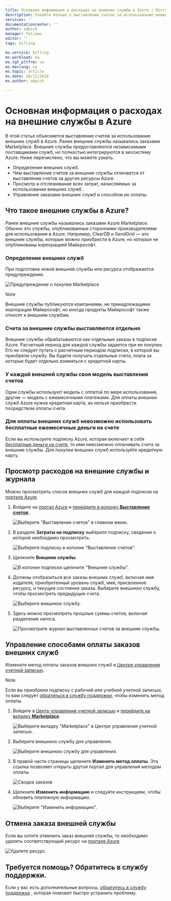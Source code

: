 ```yaml
---
title: Основная информация о расходах на внешние службы в Azure | Microsoft Docs
description: Узнайте больше о выставлении счетов за использование внешних служб, ранее известных как Marketplace, в Azure.
services: ''
documentationcenter: ''
author: adpick
manager: felixwu
editor: ''
tags: billing

ms.service: billing
ms.workload: na
ms.tgt_pltfrm: na
ms.devlang: na
ms.topic: article
ms.date: 10/12/2016
ms.author: adpick

---
```

# <a name="understand-your-azure-external-service-charges"></a>Основная информация о расходах на внешние службы в Azure
В этой статье объясняется выставление счетов за использование внешних служб в Azure. Ранее внешние службы назывались заказами Marketplace. Внешние службы предоставляются независимыми поставщиками служб, но полностью интегрируются в экосистему Azure. Ниже перечислено, что вы можете узнать.

* Определение внешних служб.
* Чем выставление счетов за внешние службы отличается от выставления счетов за другие ресурсы Azure.
* Просмотр и отслеживание всех затрат, начисляемых за использование внешних служб.
* Управление заказами внешних служб и способом их оплаты.

## <a name="what-are-azure-external-services?"></a>Что такое внешние службы в Azure?
Ранее внешние службы назывались заказами Azure Marketplace. Обычно это службы, опубликованные сторонними производителями для использования в Azure. Например, ClearDB и SendGrid — это внешние службы, которые можно приобрести в Azure, но которые не опубликованы корпорацией Майкрософт.

### <a name="identify-external-services"></a>Определение внешних служб
При подготовке новой внешней службы или ресурса отображается предупреждение.

![Предупреждение о покупке Marketplace](./media/billing-understand-your-azure-marketplace-charges/marketplace-warning.PNG)

> [!NOTE]
> Внешние службы публикуются компаниями, не принадлежащими корпорации Майкрософт, но иногда продукты Майкрософт также относят к внешним службам.
> 
> 

### <a name="external-services-are-billed-separately"></a>Счета за внешние службы выставляются отдельно
Внешние службы обрабатываются как отдельные заказы в подписке Azure. Расчетный период для каждой службы задается при ее покупке. Его не следует путать с расчетным периодом подписки, в которой вы приобрели службу. Вы будете получать отдельные счета, плата за которые будет отдельно взиматься с кредитной карты.

### <a name="each-external-service-has-a-different-billing-model"></a>У каждой внешней службы своя модель выставления счетов
Одни службы используют модель с оплатой по мере использования, другие — модель с ежемесячными платежами. Для оплаты внешних служб Azure нужна кредитная карта, их нельзя приобрести посредством оплаты счета.

### <a name="you-can't-use-monthly-free-credits-for-external-services"></a>Для оплаты внешних служб невозможно использовать бесплатные ежемесячные деньги на счете
Если вы используете подписку Azure, которая включает в себя [бесплатные деньги на счете](https://azure.microsoft.com/pricing/spending-limits/), то ими невозможно оплачивать счета за внешние службы. Для покупки внешних служб используйте кредитную карту.

## <a name="view-external-service-spending-and-history"></a>Просмотр расходов на внешние службы и журнала
Можно просмотреть список внешних служб для каждой подписки на [портале Azure](https://portal.azure.com/). 

1. Войдите на [портал Azure](https://portal.azure.com/) и [перейдите в колонку **Выставление счетов**](https://portal.azure.com/?flight=1#blade/Microsoft_Azure_Billing/BillingBlade).
   
    ![Выберите "Выставление счетов" в главном меню.](./media/billing-understand-your-azure-marketplace-charges/billing-button.png) 
2. В разделе **Затраты на подписку** выберите подписку, сведения о которой необходимо просмотреть. 
   
    ![Выберите подписку в колонке "Выставление счетов".](./media/billing-understand-your-azure-marketplace-charges/select-sub.png)
3. Щелкните **Внешние службы**.
   
    ![В колонке подписки щелкните "Внешние службы".](./media/billing-understand-your-azure-marketplace-charges/external-service-blade.png)
4. Должны отобразиться все заказы внешних служб, включая имя издателя, приобретенный уровень служб, имя, присвоенное ресурсу, и текущее состояние заказа. Выберите внешнюю службу, чтобы просмотреть предыдущие счета.
   
    ![Выберите внешнюю службу.](./media/billing-understand-your-azure-marketplace-charges/external-service-blade2.png)
5. Здесь можно просмотреть прошлые суммы счетов, включая разделение налога.
   
    ![Просмотрите журнал выставленных счетов за внешние службы.](./media/billing-understand-your-azure-marketplace-charges/billing-overview-blade.png)

## <a name="manage-payment-methods-for-external-service-orders"></a>Управление способами оплаты заказов внешних служб
Измените метод оплаты заказов внешних служб в [Центре управления учетной записью](https://account.windowsazure.com/).

> [!NOTE]
> Если вы приобрели подписку с рабочей или учебной учетной записью, то вам следует [обратиться в службу поддержки](https://portal.azure.com/?#blade/Microsoft_Azure_Support/HelpAndSupportBlade), чтобы изменить метод оплаты.
> 
> 

1. Войдите в [Центр управления учетной записью](https://account.windowsazure.com/) и [перейдите на вкладку **Marketplace**](https://account.windowsazure.com/Store).
   
    ![Выберите вкладку "Marketplace" в Центре управления учетной записью.](./media/billing-understand-your-azure-marketplace-charges/select-marketplace.png)
2. Выберите внешнюю службу для управления.
   
    ![Выберите внешнюю службу для управления.](./media/billing-understand-your-azure-marketplace-charges/select-ext-service.png)
3. В правой части страницы щелкните **Изменить метод оплаты**. Эта ссылка позволяет открыть другой портал для управления методом оплаты.
   
    ![Сводка заказов](./media/billing-understand-your-azure-marketplace-charges/change-payment.PNG)
4. Щелкните **Изменить информацию** и следуйте инструкциям, чтобы обновить платежную информацию.
   
    ![Выберите "Изменить информацию".](./media/billing-understand-your-azure-marketplace-charges/edit-info.png)

## <a name="cancel-an-external-service-order"></a>Отмена заказа внешней службы
Если вы хотите отменить заказ внешней службы, то необходимо удалить соответствующий ресурс на [портале Azure](https://portal.azure.com).

![Удалите ресурс.](./media/billing-understand-your-azure-marketplace-charges/deleteMarketplaceOrder.PNG)

## <a name="need-help?-contact-support."></a>Требуется помощь? Обратитесь в службу поддержки.
Если у вас есть дополнительные вопросы, [обратитесь в службу поддержки](https://portal.azure.com/?#blade/Microsoft_Azure_Support/HelpAndSupportBlade) , которая поможет быстро устранить проблему.

<!--HONumber=Oct16_HO2-->



